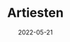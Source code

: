 ---
layout: layouts/artists.njk
title: Artiesten
metaDescription: Artiesten overzicht
date: 2022-05-21
permalink: /programma/index.html
eleventyNavigation:
key: Artiesten
order: 1
---